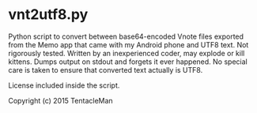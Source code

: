 # vnt2utf8.py

Python script to convert between base64-encoded Vnote files exported
from the Memo app that came with my Android phone and UTF8 text. Not
rigorously tested. Written by an inexperienced coder, may explode or
kill kittens. Dumps output on stdout and forgets it ever happened. No
special care is taken to ensure that converted text actually is UTF8.

License included inside the script.

Copyright (c) 2015 TentacleMan
